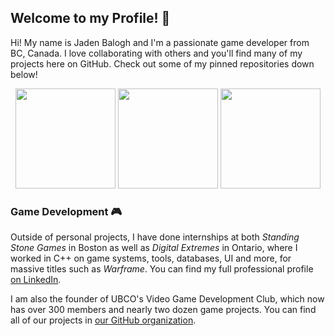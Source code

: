 ## Welcome to my Profile! 👋
Hi! My name is Jaden Balogh and I'm a passionate game developer from BC, Canada. I love collaborating with others and you'll find many of my projects here on GitHub. Check out some of my pinned repositories down below!

<p float="left" align="middle">
  <a href="https://github.com/JadenBalogh/whirlwind-smasher"><img src="https://github.com/JadenBalogh/whirlwind-smasher/blob/dev/Promo/Whirlwind%20Smasher%20Demo.gif" height="160" /></a>
  <a href="https://github.com/ubco-video-game-development-club/gravity-box"><img src="https://github.com/ubco-video-game-development-club/gravity-box/blob/main/Promo/gravity-box-gameplay-smol.gif" height="160" /></a>
  <a href="https://github.com/ubco-video-game-development-club/ruins-of-tyrrazza"><img src="https://github.com/ubco-video-game-development-club/ruins-of-tyrrazza/blob/master/RuinsOfTyrrazzaGameplay.gif" height="160" /></a>
</p>

### Game Development 🎮
Outside of personal projects, I have done internships at both *Standing Stone Games* in Boston as well as *Digital Extremes* in Ontario, where I worked in C++ on game systems, tools, databases, UI and more, for massive titles such as *Warframe*. You can find my full professional profile [on LinkedIn](https://www.linkedin.com/in/jadenbalogh/).

I am also the founder of UBCO's Video Game Development Club, which now has over 300 members and nearly two dozen game projects. You can find all of our projects in [our GitHub organization](https://github.com/ubco-video-game-development-club).

